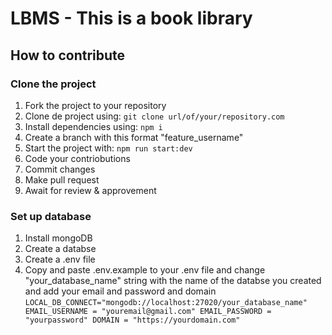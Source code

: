 # LBMS - This is a book library

## How to contribute

### Clone the project

1. Fork the project to your repository
2. Clone de project using: `git clone url/of/your/repository.com`
3. Install dependencies using: `npm i`
4. Create a branch with this format "feature_username"
5. Start the project with: `npm run start:dev`
6. Code your contriobutions
7. Commit changes
8. Make pull request
9. Await for review & approvement

### Set up database

1. Install mongoDB
2. Create a databse
3. Create a .env file
4. Copy and paste .env.example to your .env file and change "your_database_name" string with the name of the databse you created and add your email and password and domain
   `LOCAL_DB_CONNECT="mongodb://localhost:27020/your_database_name"
   EMAIL_USERNAME = "youremail@gmail.com"
   EMAIL_PASSWORD = "yourpassword"
   DOMAIN = "https://yourdomain.com"
    `
